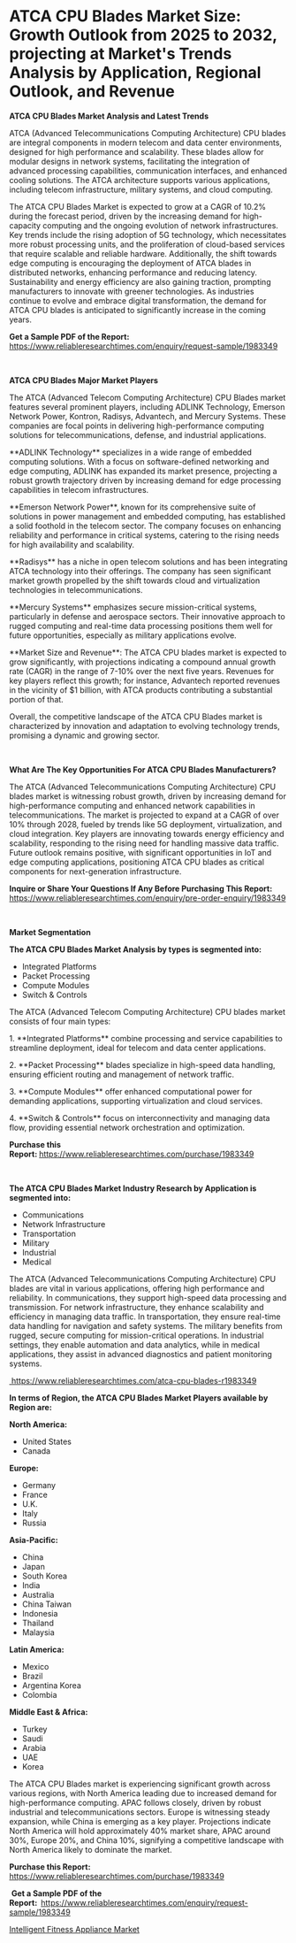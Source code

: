 <p><h1>ATCA CPU Blades Market Size: Growth Outlook from 2025 to 2032, projecting at Market's Trends Analysis by Application, Regional Outlook, and Revenue</h1></p><p><strong>ATCA CPU Blades Market Analysis and Latest Trends</strong></p>
<p><p>ATCA (Advanced Telecommunications Computing Architecture) CPU blades are integral components in modern telecom and data center environments, designed for high performance and scalability. These blades allow for modular designs in network systems, facilitating the integration of advanced processing capabilities, communication interfaces, and enhanced cooling solutions. The ATCA architecture supports various applications, including telecom infrastructure, military systems, and cloud computing.</p><p>The ATCA CPU Blades Market is expected to grow at a CAGR of 10.2% during the forecast period, driven by the increasing demand for high-capacity computing and the ongoing evolution of network infrastructures. Key trends include the rising adoption of 5G technology, which necessitates more robust processing units, and the proliferation of cloud-based services that require scalable and reliable hardware. Additionally, the shift towards edge computing is encouraging the deployment of ATCA blades in distributed networks, enhancing performance and reducing latency. Sustainability and energy efficiency are also gaining traction, prompting manufacturers to innovate with greener technologies. As industries continue to evolve and embrace digital transformation, the demand for ATCA CPU blades is anticipated to significantly increase in the coming years.</p></p>
<p><strong>Get a Sample PDF of the Report:&nbsp;</strong> <a href="https://www.reliableresearchtimes.com/enquiry/request-sample/1983349?utm_campaign=2175&utm_medium=2&utm_source=Github&utm_content=ia&utm_term=13022025&utm_id=atca-cpu-blades">https://www.reliableresearchtimes.com/enquiry/request-sample/1983349</a></p>
<p>&nbsp;</p>
<p><strong>ATCA CPU Blades Major Market Players</strong></p>
<p><p>The ATCA (Advanced Telecom Computing Architecture) CPU Blades market features several prominent players, including ADLINK Technology, Emerson Network Power, Kontron, Radisys, Advantech, and Mercury Systems. These companies are focal points in delivering high-performance computing solutions for telecommunications, defense, and industrial applications.</p><p>**ADLINK Technology** specializes in a wide range of embedded computing solutions. With a focus on software-defined networking and edge computing, ADLINK has expanded its market presence, projecting a robust growth trajectory driven by increasing demand for edge processing capabilities in telecom infrastructures. </p><p>**Emerson Network Power**, known for its comprehensive suite of solutions in power management and embedded computing, has established a solid foothold in the telecom sector. The company focuses on enhancing reliability and performance in critical systems, catering to the rising needs for high availability and scalability. </p><p>**Radisys** has a niche in open telecom solutions and has been integrating ATCA technology into their offerings. The company has seen significant market growth propelled by the shift towards cloud and virtualization technologies in telecommunications.</p><p>**Mercury Systems** emphasizes secure mission-critical systems, particularly in defense and aerospace sectors. Their innovative approach to rugged computing and real-time data processing positions them well for future opportunities, especially as military applications evolve.</p><p>**Market Size and Revenue**: The ATCA CPU blades market is expected to grow significantly, with projections indicating a compound annual growth rate (CAGR) in the range of 7-10% over the next five years. Revenues for key players reflect this growth; for instance, Advantech reported revenues in the vicinity of $1 billion, with ATCA products contributing a substantial portion of that.</p><p>Overall, the competitive landscape of the ATCA CPU Blades market is characterized by innovation and adaptation to evolving technology trends, promising a dynamic and growing sector.</p></p>
<p>&nbsp;</p>
<p><strong>What Are The Key Opportunities For ATCA CPU Blades Manufacturers?</strong></p>
<p><p>The ATCA (Advanced Telecommunications Computing Architecture) CPU blades market is witnessing robust growth, driven by increasing demand for high-performance computing and enhanced network capabilities in telecommunications. The market is projected to expand at a CAGR of over 10% through 2028, fueled by trends like 5G deployment, virtualization, and cloud integration. Key players are innovating towards energy efficiency and scalability, responding to the rising need for handling massive data traffic. Future outlook remains positive, with significant opportunities in IoT and edge computing applications, positioning ATCA CPU blades as critical components for next-generation infrastructure.</p></p>
<p><strong>Inquire or Share Your Questions If Any Before Purchasing This Report:</strong> <a href="https://www.reliableresearchtimes.com/enquiry/pre-order-enquiry/1983349?utm_campaign=2175&utm_medium=2&utm_source=Github&utm_content=ia&utm_term=13022025&utm_id=atca-cpu-blades">https://www.reliableresearchtimes.com/enquiry/pre-order-enquiry/1983349</a></p>
<p>&nbsp;</p>
<p><strong>Market Segmentation</strong></p>
<p><strong>The ATCA CPU Blades Market Analysis by types is segmented into:</strong></p>
<p><ul><li>Integrated Platforms</li><li>Packet Processing</li><li>Compute Modules</li><li>Switch & Controls</li></ul></p>
<p><p>The ATCA (Advanced Telecom Computing Architecture) CPU blades market consists of four main types: </p><p>1. **Integrated Platforms** combine processing and service capabilities to streamline deployment, ideal for telecom and data center applications.</p><p>2. **Packet Processing** blades specialize in high-speed data handling, ensuring efficient routing and management of network traffic.</p><p>3. **Compute Modules** offer enhanced computational power for demanding applications, supporting virtualization and cloud services.</p><p>4. **Switch & Controls** focus on interconnectivity and managing data flow, providing essential network orchestration and optimization.</p></p>
<p><strong>Purchase this Report:&nbsp;</strong><a href="https://www.reliableresearchtimes.com/purchase/1983349?utm_campaign=2175&utm_medium=2&utm_source=Github&utm_content=ia&utm_term=13022025&utm_id=atca-cpu-blades">https://www.reliableresearchtimes.com/purchase/1983349</a></p>
<p>&nbsp;</p>
<p><strong>The ATCA CPU Blades Market Industry Research by Application is segmented into:</strong></p>
<p><ul><li>Communications</li><li>Network Infrastructure</li><li>Transportation</li><li>Military</li><li>Industrial</li><li>Medical</li></ul></p>
<p><p>The ATCA (Advanced Telecommunications Computing Architecture) CPU blades are vital in various applications, offering high performance and reliability. In communications, they support high-speed data processing and transmission. For network infrastructure, they enhance scalability and efficiency in managing data traffic. In transportation, they ensure real-time data handling for navigation and safety systems. The military benefits from rugged, secure computing for mission-critical operations. In industrial settings, they enable automation and data analytics, while in medical applications, they assist in advanced diagnostics and patient monitoring systems.</p></p>
<p><a href="https://www.reliableresearchtimes.com/atca-cpu-blades-r1983349?utm_campaign=2175&utm_medium=2&utm_source=Github&utm_content=ia&utm_term=13022025&utm_id=atca-cpu-blades">&nbsp;https://www.reliableresearchtimes.com/atca-cpu-blades-r1983349</a></p>
<p><strong>In terms of Region, the ATCA CPU Blades Market Players available by Region are:</strong></p>
<p>
    <p> <strong> North America: </strong>
        <ul>
            <li>United States</li>
            <li>Canada</li>
        </ul>
        </p> 
    <p> <strong> Europe: </strong>
        <ul>
            <li>Germany</li>
            <li>France</li>
            <li>U.K.</li>
            <li>Italy</li>
            <li>Russia</li>
        </ul>
        </p> 
    <p> <strong> Asia-Pacific: </strong>
        <ul>
            <li>China</li>
            <li>Japan</li>
            <li>South Korea</li>
            <li>India</li>
            <li>Australia</li>
            <li>China Taiwan</li>
            <li>Indonesia</li>
            <li>Thailand</li>
            <li>Malaysia</li>
        </ul>
        </p> 
    <p> <strong> Latin America: </strong>
        <ul>
            <li>Mexico</li>
            <li>Brazil</li>
            <li>Argentina Korea</li>
            <li>Colombia</li>
        </ul>
        </p> 
    <p> <strong> Middle East & Africa: </strong>
        <ul>
            <li>Turkey</li>
            <li>Saudi</li>
            <li>Arabia</li>
            <li>UAE</li>
            <li>Korea</li>
        </ul>
    </p>
    </p>
<p><p>The ATCA CPU Blades market is experiencing significant growth across various regions, with North America leading due to increased demand for high-performance computing. APAC follows closely, driven by robust industrial and telecommunications sectors. Europe is witnessing steady expansion, while China is emerging as a key player. Projections indicate North America will hold approximately 40% market share, APAC around 30%, Europe 20%, and China 10%, signifying a competitive landscape with North America likely to dominate the market.</p></p>
<p><strong>Purchase this Report: </strong><a href="https://www.reliableresearchtimes.com/purchase/1983349?utm_campaign=2175&utm_medium=2&utm_source=Github&utm_content=ia&utm_term=13022025&utm_id=atca-cpu-blades">https://www.reliableresearchtimes.com/purchase/1983349</a></p>
<p>&nbsp;<strong>Get a Sample PDF of the Report:&nbsp;&nbsp;</strong><a href="https://www.reliableresearchtimes.com/enquiry/request-sample/1983349?utm_campaign=2175&utm_medium=2&utm_source=Github&utm_content=ia&utm_term=13022025&utm_id=atca-cpu-blades">https://www.reliableresearchtimes.com/enquiry/request-sample/1983349</a></p>
<p><strong></strong></p>
<p><p><a href="https://github.com/jerhoskinson197676/Market-Research-Report-List-1/blob/main/intelligent-fitness-appliance-market.md?utm_campaign=2175&utm_medium=2&utm_source=Github&utm_content=ia&utm_term=13022025&utm_id=atca-cpu-blades">Intelligent Fitness Appliance Market</a></p></p>